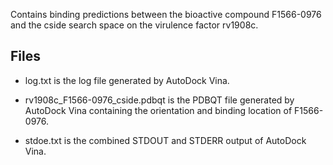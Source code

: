 Contains binding predictions between the bioactive compound F1566-0976 and the cside search space on the virulence factor rv1908c.

## Files

- log.txt is the log file generated by AutoDock Vina.

- rv1908c_F1566-0976_cside.pdbqt is the PDBQT file generated by AutoDock Vina containing the orientation and binding location of F1566-0976.

- stdoe.txt is the combined STDOUT and STDERR output of AutoDock Vina.

